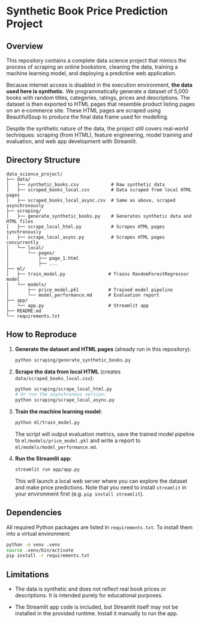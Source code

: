 # Synthetic Book Price Prediction Project

## Overview

This repository contains a complete data science project that mimics the
process of scraping an online bookstore, cleaning the data, training a
machine learning model, and deploying a predictive web application.

Because internet access is disabled in the execution environment,
**the data used here is synthetic**. We programmatically generate a
dataset of 5,000 books with random titles, categories, ratings,
prices and descriptions. The dataset is then exported to HTML pages
that resemble product listing pages on an e‑commerce site. These
HTML pages are scraped using BeautifulSoup to produce the final data
frame used for modelling.

Despite the synthetic nature of the data, the project still covers
real‑world techniques: scraping (from HTML), feature engineering,
model training and evaluation, and web app development with
Streamlit.

## Directory Structure

```
data_science_project/
├── data/
│   ├── synthetic_books.csv            # Raw synthetic data
│   ├── scraped_books_local.csv        # Data scraped from local HTML pages
│   ├── scraped_books_local_async.csv  # Same as above, scraped asynchronously
├── scraping/
│   ├── generate_synthetic_books.py    # Generates synthetic data and HTML files
│   ├── scrape_local_html.py           # Scrapes HTML pages synchronously
│   ├── scrape_local_async.py          # Scrapes HTML pages concurrently
│   └── local/
│       └── pages/
│           ├── page_1.html
│           ├── ...
├── ml/
│   ├── train_model.py                # Trains RandomForestRegressor model
│   └── models/
│       ├── price_model.pkl           # Trained model pipeline
│       └── model_performance.md      # Evaluation report
├── app/
│   └── app.py                        # Streamlit app
├── README.md
└── requirements.txt
```

## How to Reproduce

1. **Generate the dataset and HTML pages** (already run in this repository):

   ```bash
   python scraping/generate_synthetic_books.py
   ```

2. **Scrape the data from local HTML** (creates `data/scraped_books_local.csv`):

   ```bash
   python scraping/scrape_local_html.py
   # Or run the asynchronous version:
   python scraping/scrape_local_async.py
   ```

3. **Train the machine learning model**:

   ```bash
   python ml/train_model.py
   ```

   The script will output evaluation metrics, save the trained model
   pipeline to `ml/models/price_model.pkl` and write a report to
   `ml/models/model_performance.md`.

4. **Run the Streamlit app**:

   ```bash
   streamlit run app/app.py
   ```

   This will launch a local web server where you can explore the
   dataset and make price predictions. Note that you need to install
   `streamlit` in your environment first (e.g. `pip install streamlit`).

## Dependencies

All required Python packages are listed in `requirements.txt`. To
install them into a virtual environment:

```bash
python -m venv .venv
source .venv/bin/activate
pip install -r requirements.txt
```

## Limitations

* The data is synthetic and does not reflect real book prices or
  descriptions. It is intended purely for educational purposes.

* The Streamlit app code is included, but Streamlit itself may not be
  installed in the provided runtime. Install it manually to run the
  app.

